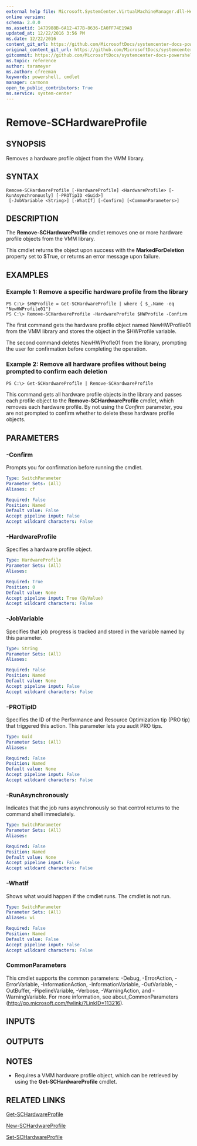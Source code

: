 ```yaml
---
external help file: Microsoft.SystemCenter.VirtualMachineManager.dll-Help.xml
online version: 
schema: 2.0.0
ms.assetid: 147D988B-6A12-477B-8636-EA0FF74E19A8
updated_at: 12/22/2016 3:56 PM
ms.date: 12/22/2016
content_git_url: https://github.com/MicrosoftDocs/systemcenter-docs-powershell/blob/live/systemcenter-cmdlets/SystemCenter2016/VirtualMachineManager/vlatest/Remove-SCHardwareProfile.md
original_content_git_url: https://github.com/MicrosoftDocs/systemcenter-docs-powershell/blob/live/systemcenter-cmdlets/SystemCenter2016/VirtualMachineManager/vlatest/Remove-SCHardwareProfile.md
gitcommit: https://github.com/MicrosoftDocs/systemcenter-docs-powershell/blob/96e5647587661652225fbdd2c797cd4d59d542bc/systemcenter-cmdlets/SystemCenter2016/VirtualMachineManager/vlatest/Remove-SCHardwareProfile.md
ms.topic: reference
author: tarameyer
ms.author: cfreeman
keywords: powershell, cmdlet
manager: carmonm
open_to_public_contributors: True
ms.service: system-center
---
```


# Remove-SCHardwareProfile

## SYNOPSIS
Removes a hardware profile object from the VMM library.

## SYNTAX

```
Remove-SCHardwareProfile [-HardwareProfile] <HardwareProfile> [-RunAsynchronously] [-PROTipID <Guid>]
 [-JobVariable <String>] [-WhatIf] [-Confirm] [<CommonParameters>]
```

## DESCRIPTION
The **Remove-SCHardwareProfile** cmdlet removes one or more hardware profile objects from the VMM library.

This cmdlet returns the object upon success with the **MarkedForDeletion** property set to $True, or returns an error message upon failure.

## EXAMPLES

### Example 1: Remove a specific hardware profile from the library
```
PS C:\> $HWProfile = Get-SCHardwareProfile | where { $_.Name -eq "NewHWProfile01"}
PS C:\> Remove-SCHardwareProfile -HardwareProfile $HWProfile -Confirm
```

The first command gets the hardware profile object named NewHWProfile01 from the VMM library and stores the object in the $HWProfile variable.

The second command deletes NewHWProfle01 from the library, prompting the user for confirmation before completing the operation.

### Example 2: Remove all hardware profiles without being prompted to confirm each deletion
```
PS C:\> Get-SCHardwareProfile | Remove-SCHardwareProfile
```

This command gets all hardware profile objects in the library and passes each profile object to the **Remove-SCHardwareProfile** cmdlet, which removes each hardware profile.
By not using the *Confirm* parameter, you are not prompted to confirm whether to delete these hardware profile objects.

## PARAMETERS

### -Confirm
Prompts you for confirmation before running the cmdlet.

```yaml
Type: SwitchParameter
Parameter Sets: (All)
Aliases: cf

Required: False
Position: Named
Default value: False
Accept pipeline input: False
Accept wildcard characters: False
```

### -HardwareProfile
Specifies a hardware profile object.

```yaml
Type: HardwareProfile
Parameter Sets: (All)
Aliases: 

Required: True
Position: 0
Default value: None
Accept pipeline input: True (ByValue)
Accept wildcard characters: False
```

### -JobVariable
Specifies that job progress is tracked and stored in the variable named by this parameter.

```yaml
Type: String
Parameter Sets: (All)
Aliases: 

Required: False
Position: Named
Default value: None
Accept pipeline input: False
Accept wildcard characters: False
```

### -PROTipID
Specifies the ID of the Performance and Resource Optimization tip (PRO tip) that triggered this action.
This parameter lets you audit PRO tips.

```yaml
Type: Guid
Parameter Sets: (All)
Aliases: 

Required: False
Position: Named
Default value: None
Accept pipeline input: False
Accept wildcard characters: False
```

### -RunAsynchronously
Indicates that the job runs asynchronously so that control returns to the command shell immediately.

```yaml
Type: SwitchParameter
Parameter Sets: (All)
Aliases: 

Required: False
Position: Named
Default value: None
Accept pipeline input: False
Accept wildcard characters: False
```

### -WhatIf
Shows what would happen if the cmdlet runs.
The cmdlet is not run.

```yaml
Type: SwitchParameter
Parameter Sets: (All)
Aliases: wi

Required: False
Position: Named
Default value: False
Accept pipeline input: False
Accept wildcard characters: False
```

### CommonParameters
This cmdlet supports the common parameters: -Debug, -ErrorAction, -ErrorVariable, -InformationAction, -InformationVariable, -OutVariable, -OutBuffer, -PipelineVariable, -Verbose, -WarningAction, and -WarningVariable. For more information, see about_CommonParameters (http://go.microsoft.com/fwlink/?LinkID=113216).

## INPUTS

## OUTPUTS

## NOTES
* Requires a VMM hardware profile object, which can be retrieved by using the **Get-SCHardwareProfile** cmdlet.

## RELATED LINKS

[Get-SCHardwareProfile](xref:SystemCenter2016/VirtualMachineManager/vlatest/Get-SCHardwareProfile.md)

[New-SCHardwareProfile](xref:SystemCenter2016/VirtualMachineManager/vlatest/New-SCHardwareProfile.md)

[Set-SCHardwareProfile](xref:SystemCenter2016/VirtualMachineManager/vlatest/Set-SCHardwareProfile.md)

